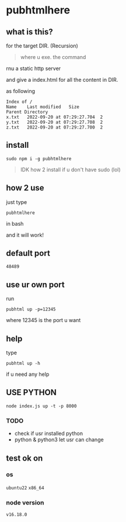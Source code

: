 # pubhtmlhere

## what is this?

for the target DIR. (Recursion)
> where u exe. the command

rnu a static http server

and give a index.html for all the content in DIR.

as following

```
Index of /
Name	Last modified	Size
Parent Directory		
x.txt	2022-09-20 at 07:29:27.704	2
y.txt	2022-09-20 at 07:29:27.708	2
z.txt	2022-09-20 at 07:29:27.700	2
```

## install

```bash=
sudo npm i -g pubhtmlhere
```

> IDK how 2 install if u don't have sudo (lol)

## how 2 use

just type

```
pubhtmlhere
```

in bash

and it will work!

## default port

`48489`

## use ur own port

run

```bash=
pubhtml up -p=12345
```

where 12345 is the port u want

## help

type

```bash=
pubhtml up -h
```

if u need any help

## USE PYTHON

```
node index.js up -t -p 8000
```

### TODO

- check if usr installed python
- python & python3 let usr can change

## test ok on

### os

`ubuntu22`
`x86_64`

### node version

`v16.18.0`
